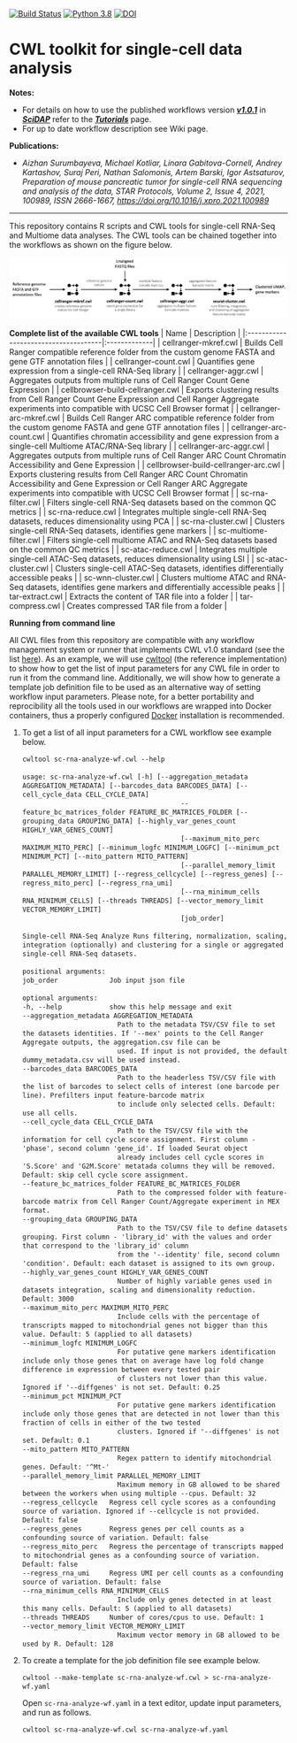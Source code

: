 [![Build Status](https://app.travis-ci.com/Barski-lab/scRNA-Seq-Analysis.svg?branch=main)](https://app.travis-ci.com/Barski-lab/scRNA-Seq-Analysis)
[![Python 3.8](https://img.shields.io/badge/python-3.8-green.svg)](https://www.python.org/downloads/release/python-38/)
[![DOI](https://zenodo.org/badge/DOI/10.5281/zenodo.5315021.svg)](https://doi.org/10.5281/zenodo.5315021)

# CWL toolkit for single-cell data analysis

**Notes:**
- For details on how to use the published workflows version ***[v1.0.1](https://github.com/Barski-lab/scRNA-Seq-Analysis/tree/v1.0.1)*** in ***[SciDAP](https://scidap.com/)*** refer to the ***[Tutorials](https://barski-lab.github.io/sc-seq-analysis/)*** page.
- For up to date workflow description see Wiki page.

**Publications:**

- *Aizhan Surumbayeva, Michael Kotliar, Linara Gabitova-Cornell, Andrey Kartashov, Suraj Peri, Nathan Salomonis, Artem Barski, Igor Astsaturov, Preparation of mouse pancreatic tumor for single-cell RNA sequencing and analysis of the data, STAR Protocols, Volume 2, Issue 4, 2021, 100989, ISSN 2666-1667,
https://doi.org/10.1016/j.xpro.2021.100989*

--------

This repository contains R scripts and CWL tools for single-cell RNA-Seq and Multiome data analyses. The CWL tools can be chained together into the workflows as shown on the figure below.

![](./docs/images/readme/figure_1.png)

**Complete list of the available CWL tools**
| Name                                 | Description  |
|:-------------------------------------|:-------------|
| cellranger-mkref.cwl                 | Builds Cell Ranger compatible reference folder from the custom genome FASTA and gene GTF annotation files |
| cellranger-count.cwl                 | Quantifies gene expression from a single-cell RNA-Seq library |
| cellranger-aggr.cwl                  | Aggregates outputs from multiple runs of Cell Ranger Count Gene Expression |
| cellbrowser-build-cellranger.cwl     | Exports clustering results from Cell Ranger Count Gene Expression and Cell Ranger Aggregate experiments into compatible with UCSC Cell Browser format |
| cellranger-arc-mkref.cwl             | Builds Cell Ranger ARC compatible reference folder from the custom genome FASTA and gene GTF annotation files |
| cellranger-arc-count.cwl             | Quantifies chromatin accessibility and gene expression from a single-cell Multiome ATAC/RNA-Seq library |
| cellranger-arc-aggr.cwl              | Aggregates outputs from multiple runs of Cell Ranger ARC Count Chromatin Accessibility and Gene Expression |
| cellbrowser-build-cellranger-arc.cwl | Exports clustering results from Cell Ranger ARC Count Chromatin Accessibility and Gene Expression or Cell Ranger ARC Aggregate experiments into compatible with UCSC Cell Browser format |
| sc-rna-filter.cwl                    | Filters single-cell RNA-Seq datasets based on the common QC metrics |
| sc-rna-reduce.cwl                    | Integrates multiple single-cell RNA-Seq datasets, reduces dimensionality using PCA |
| sc-rna-cluster.cwl                   | Clusters single-cell RNA-Seq datasets, identifies gene markers |
| sc-multiome-filter.cwl               | Filters single-cell multiome ATAC and RNA-Seq datasets based on the common QC metrics |
| sc-atac-reduce.cwl                   | Integrates multiple single-cell ATAC-Seq datasets, reduces dimensionality using LSI |
| sc-atac-cluster.cwl                  | Clusters single-cell ATAC-Seq datasets, identifies differentially accessible peaks |
| sc-wnn-cluster.cwl                   | Clusters multiome ATAC and RNA-Seq datasets, identifies gene markers and differentially accessible peaks |
| tar-extract.cwl                      | Extracts the content of TAR file into a folder |
| tar-compress.cwl                     | Creates compressed TAR file from a folder |

**Running from command line**

All CWL files from this repository are compatible with any workflow management system or runner that implements CWL v1.0 standard (see the list [here](https://www.commonwl.org/#Implementations)). As an example, we will use [cwltool](https://github.com/common-workflow-language/cwltool) (the reference implementation) to show how to get the list of input parameters for any CWL file in order to run it from the command line. Additionally, we will show how to generate a template job definition file to be used as an alternative way of setting workflow input parameters. Please note, for a better portability and reprocibility all the tools used in our workflows are wrapped into Docker containers, thus a properly configured [Docker](https://www.docker.com/) installation is recommended.

1. To get a list of all input parameters for a CWL workflow see example below.

    ```
    cwltool sc-rna-analyze-wf.cwl --help

    usage: sc-rna-analyze-wf.cwl [-h] [--aggregation_metadata AGGREGATION_METADATA] [--barcodes_data BARCODES_DATA] [--cell_cycle_data CELL_CYCLE_DATA]
                                            --feature_bc_matrices_folder FEATURE_BC_MATRICES_FOLDER [--grouping_data GROUPING_DATA] [--highly_var_genes_count HIGHLY_VAR_GENES_COUNT]
                                            [--maximum_mito_perc MAXIMUM_MITO_PERC] [--minimum_logfc MINIMUM_LOGFC] [--minimum_pct MINIMUM_PCT] [--mito_pattern MITO_PATTERN]
                                            [--parallel_memory_limit PARALLEL_MEMORY_LIMIT] [--regress_cellcycle] [--regress_genes] [--regress_mito_perc] [--regress_rna_umi]
                                            [--rna_minimum_cells RNA_MINIMUM_CELLS] [--threads THREADS] [--vector_memory_limit VECTOR_MEMORY_LIMIT]
                                            [job_order]

    Single-cell RNA-Seq Analyze Runs filtering, normalization, scaling, integration (optionally) and clustering for a single or aggregated single-cell RNA-Seq datasets.

    positional arguments:
    job_order             Job input json file

    optional arguments:
    -h, --help            show this help message and exit
    --aggregation_metadata AGGREGATION_METADATA
                            Path to the metadata TSV/CSV file to set the datasets identities. If '--mex' points to the Cell Ranger Aggregate outputs, the aggregation.csv file can be
                            used. If input is not provided, the default dummy_metadata.csv will be used instead.
    --barcodes_data BARCODES_DATA
                            Path to the headerless TSV/CSV file with the list of barcodes to select cells of interest (one barcode per line). Prefilters input feature-barcode matrix
                            to include only selected cells. Default: use all cells.
    --cell_cycle_data CELL_CYCLE_DATA
                            Path to the TSV/CSV file with the information for cell cycle score assignment. First column - 'phase', second column 'gene_id'. If loaded Seurat object
                            already includes cell cycle scores in 'S.Score' and 'G2M.Score' metatada columns they will be removed. Default: skip cell cycle score assignment.
    --feature_bc_matrices_folder FEATURE_BC_MATRICES_FOLDER
                            Path to the compressed folder with feature-barcode matrix from Cell Ranger Count/Aggregate experiment in MEX format.
    --grouping_data GROUPING_DATA
                            Path to the TSV/CSV file to define datasets grouping. First column - 'library_id' with the values and order that correspond to the 'library_id' column
                            from the '--identity' file, second column 'condition'. Default: each dataset is assigned to its own group.
    --highly_var_genes_count HIGHLY_VAR_GENES_COUNT
                            Number of highly variable genes used in datasets integration, scaling and dimensionality reduction. Default: 3000
    --maximum_mito_perc MAXIMUM_MITO_PERC
                            Include cells with the percentage of transcripts mapped to mitochondrial genes not bigger than this value. Default: 5 (applied to all datasets)
    --minimum_logfc MINIMUM_LOGFC
                            For putative gene markers identification include only those genes that on average have log fold change difference in expression between every tested pair
                            of clusters not lower than this value. Ignored if '--diffgenes' is not set. Default: 0.25
    --minimum_pct MINIMUM_PCT
                            For putative gene markers identification include only those genes that are detected in not lower than this fraction of cells in either of the two tested
                            clusters. Ignored if '--diffgenes' is not set. Default: 0.1
    --mito_pattern MITO_PATTERN
                            Regex pattern to identify mitochondrial genes. Default: '^Mt-'
    --parallel_memory_limit PARALLEL_MEMORY_LIMIT
                            Maximum memory in GB allowed to be shared between the workers when using multiple --cpus. Default: 32
    --regress_cellcycle   Regress cell cycle scores as a confounding source of variation. Ignored if --cellcycle is not provided. Default: false
    --regress_genes       Regress genes per cell counts as a confounding source of variation. Default: false
    --regress_mito_perc   Regress the percentage of transcripts mapped to mitochondrial genes as a confounding source of variation. Default: false
    --regress_rna_umi     Regress UMI per cell counts as a confounding source of variation. Default: false
    --rna_minimum_cells RNA_MINIMUM_CELLS
                            Include only genes detected in at least this many cells. Default: 5 (applied to all datasets)
    --threads THREADS     Number of cores/cpus to use. Default: 1
    --vector_memory_limit VECTOR_MEMORY_LIMIT
                            Maximum vector memory in GB allowed to be used by R. Default: 128
    ```
2. To create a template for the job definition file see example below.

    ```
    cwltool --make-template sc-rna-analyze-wf.cwl > sc-rna-analyze-wf.yaml
    ```
    Open `sc-rna-analyze-wf.yaml` in a text editor, update input parameters, and run as follows.
    ```
    cwltool sc-rna-analyze-wf.cwl sc-rna-analyze-wf.yaml
    ```